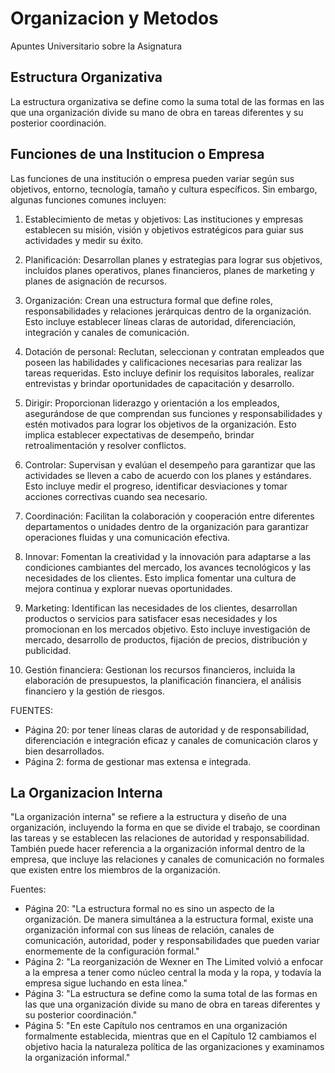 # Organizacion y Metodos
Apuntes Universitario sobre la Asignatura

## Estructura Organizativa
La estructura organizativa se define como la suma total de las formas en las que una organización divide su mano de obra en tareas diferentes y su posterior coordinación.

## Funciones de una Institucion o Empresa
Las funciones de una institución o empresa pueden variar según sus objetivos, entorno, tecnología, tamaño y cultura específicos. Sin embargo, algunas funciones comunes incluyen:

1. Establecimiento de metas y objetivos: Las instituciones y empresas establecen su misión, visión y objetivos estratégicos para guiar sus actividades y medir su éxito.

2. Planificación: Desarrollan planes y estrategias para lograr sus objetivos, incluidos planes operativos, planes financieros, planes de marketing y planes de asignación de recursos.

3. Organización: Crean una estructura formal que define roles, responsabilidades y relaciones jerárquicas dentro de la organización. Esto incluye establecer líneas claras de autoridad, diferenciación, integración y canales de comunicación.

4. Dotación de personal: Reclutan, seleccionan y contratan empleados que poseen las habilidades y calificaciones necesarias para realizar las tareas requeridas. Esto incluye definir los requisitos laborales, realizar entrevistas y brindar oportunidades de capacitación y desarrollo.

5. Dirigir: Proporcionan liderazgo y orientación a los empleados, asegurándose de que comprendan sus funciones y responsabilidades y estén motivados para lograr los objetivos de la organización. Esto implica establecer expectativas de desempeño, brindar retroalimentación y resolver conflictos.

6. Controlar: Supervisan y evalúan el desempeño para garantizar que las actividades se lleven a cabo de acuerdo con los planes y estándares. Esto incluye medir el progreso, identificar desviaciones y tomar acciones correctivas cuando sea necesario.

7. Coordinación: Facilitan la colaboración y cooperación entre diferentes departamentos o unidades dentro de la organización para garantizar operaciones fluidas y una comunicación efectiva.

8. Innovar: Fomentan la creatividad y la innovación para adaptarse a las condiciones cambiantes del mercado, los avances tecnológicos y las necesidades de los clientes. Esto implica fomentar una cultura de mejora continua y explorar nuevas oportunidades.

9. Marketing: Identifican las necesidades de los clientes, desarrollan productos o servicios para satisfacer esas necesidades y los promocionan en los mercados objetivo. Esto incluye investigación de mercado, desarrollo de productos, fijación de precios, distribución y publicidad.

10. Gestión financiera: Gestionan los recursos financieros, incluida la elaboración de presupuestos, la planificación financiera, el análisis financiero y la gestión de riesgos.

FUENTES:
- Página 20: por tener líneas claras de autoridad y de responsabilidad, diferenciación e integración eficaz y canales de comunicación claros y bien desarrollados.
- Página 2: forma de gestionar mas extensa e integrada.

## La Organizacion Interna
"La organización interna" se refiere a la estructura y diseño de una organización, incluyendo la forma en que se divide el trabajo, se coordinan las tareas y se establecen las relaciones de autoridad y responsabilidad. También puede hacer referencia a la organización informal dentro de la empresa, que incluye las relaciones y canales de comunicación no formales que existen entre los miembros de la organización.

Fuentes:
- Página 20: "La estructura formal no es sino un aspecto de la organización. De manera simultánea a la estructura formal, existe una organización informal con sus líneas de relación, canales de comunicación, autoridad, poder y responsabilidades que pueden variar enormemente de la configuración formal."
- Página 2: "La reorganización de Wexner en The Limited volvió a enfocar a la empresa a tener como núcleo central la moda y la ropa, y todavía la empresa sigue luchando en esta línea."
- Página 3: "La estructura se define como la suma total de las formas en las que una organización divide su mano de obra en tareas diferentes y su posterior coordinación."
- Página 5: "En este Capítulo nos centramos en una organización formalmente establecida, mientras que en el Capítulo 12 cambiamos el objetivo hacia la naturaleza política de las organizaciones y examinamos la organización informal."
  
